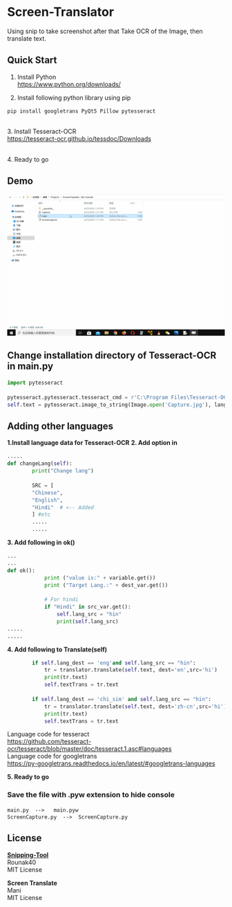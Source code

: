 # Screen-Translator
Using snip to take screenshot after that Take OCR of the Image, then translate text.

## Quick Start
1. Install Python 
<br>https://www.python.org/downloads/

2. Install following python library using pip
```
pip install googletrans PyQt5 Pillow pytesseract
```

<br>3. Install Tesseract-OCR 
<br>https://tesseract-ocr.github.io/tessdoc/Downloads

<br>4. Ready to go

## Demo
![alt text](https://raw.githubusercontent.com/infinyte7/Screen-Translator/master/ScreenTranslate_demo.gif)

## Change installation directory of Tesseract-OCR in main.py
```python
import pytesseract

pytesseract.pytesseract.tesseract_cmd = r'C:\Program Files\Tesseract-OCR\tesseract'  # Change to installation directory 
self.text = pytesseract.image_to_string(Image.open('Capture.jpg'), lang=self.lang_src)
```

## Adding other languages
<b>1.Install language data for Tesseract-OCR</b>
<b>2. Add option in</b>
```python
.....
def changeLang(self):
        print("Change lang")

        SRC = [
        "Chinese",
        "English",
        "Hindi"  # <-- Added
        ] #etc
        .....
        .....
```
<b>3. Add following in ok()</b>
```python
...
...
def ok():
            print ("value is:" + variable.get())
            print ("Target Lang.:" + dest_var.get())  
            
            # For hindi
            if "Hindi" in src_var.get():
                self.lang_src = "hin"
                print(self.lang_src)
.....
.....
```

<b>4. Add following to Translate(self)</b>
```python
        if self.lang_dest == 'eng'and self.lang_src == "hin":
            tr = translator.translate(self.text, dest='en',src='hi')
            print(tr.text)
            self.textTrans = tr.text
        
        if self.lang_dest == 'chi_sim' and self.lang_src == "hin":
            tr = translator.translate(self.text, dest='zh-cn',src='hi')
            print(tr.text)
            self.textTrans = tr.text            
```

Language code for tesseract
<br>https://github.com/tesseract-ocr/tesseract/blob/master/doc/tesseract.1.asc#languages
<br>Language code for googletrans
<br>https://py-googletrans.readthedocs.io/en/latest/#googletrans-languages

<b>5. Ready to go</b>

### Save the file with .pyw extension to hide console
```
main.py  -->   main.pyw
ScreenCapture.py  -->  ScreenCapture.py
```

## License
<b>[Snipping-Tool](https://github.com/Rounak40/Snipping-Tool)</b>
<br>Rounak40
<br>MIT License 

<b>Screen Translate</b>
<br>Mani
<br>MIT License
